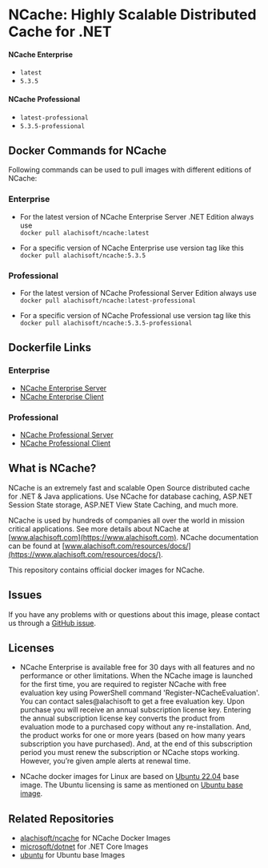 # NCache: Highly Scalable Distributed Cache for .NET

#### NCache Enterprise
*   `latest`
*   `5.3.5`

#### NCache Professional

*   `latest-professional`
*   `5.3.5-professional`


## Docker Commands for NCache

Following commands can be used to pull images with different editions of NCache:

### Enterprise

*   For the latest version of NCache Enterprise Server .NET Edition always use  
     `docker pull alachisoft/ncache:latest`

*   For a specific version of NCache Enterprise use version tag like this  
     `docker pull alachisoft/ncache:5.3.5`
 
### Professional

*   For the latest version of NCache Professional Server Edition always use  
     `docker pull alachisoft/ncache:latest-professional`

*   For a specific version of NCache Professional use version tag like this  
     `docker pull alachisoft/ncache:5.3.5-professional`


## Dockerfile Links

### Enterprise

*   [NCache Enterprise Server](https://github.com/Alachisoft/NCache-Docker/blob/master/enterprise/server/Dockerfile)
*   [NCache Enterprise Client](https://github.com/Alachisoft/NCache-Docker/blob/master/enterprise/client/Dockerfile)

### Professional

*   [NCache Professional Server](https://github.com/Alachisoft/NCache-Docker/blob/master/professional/server/Dockerfile)
*   [NCache Professional Client](https://github.com/Alachisoft/NCache-Docker/blob/master/professional/client/Dockerfile)


## What is NCache?

NCache is an extremely fast and scalable Open Source distributed cache for .NET & Java applications. Use NCache for database caching, ASP.NET Session State storage, ASP.NET View State Caching, and much more.

NCache is used by hundreds of companies all over the world in mission critical applications. See more details about NCache at [www.alachisoft.com](https://www.alachisoft.com). NCache documentation can be found at [www.alachisoft.com/resources/docs/](https://www.alachisoft.com/resources/docs/).

This repository contains official docker images for NCache.

## Issues

If you have any problems with or questions about this image, please contact us through a [GitHub issue](https://github.com/Alachisoft/NCache-Docker/issues).

## Licenses

*   NCache Enterprise is available free for 30 days with all features and no performance or other limitations. When the NCache image is launched for the first time, you are required to register NCache with free evaluation key using PowerShell command 'Register-NCacheEvaluation'. You can contact sales@alachisoft to get a free evaluation key. Upon purchase you will receive an annual subscription license key. Entering the annual subscription license key converts the product from evaluation mode to a purchased copy without any re-installation. And, the product works for one or more years (based on how many years subscription you have purchased). And, at the end of this subscription period you must renew the subscription or NCache stops working. However, you’re given ample alerts at renewal time.

*   NCache docker images for Linux are based on [Ubuntu 22.04](https://hub.docker.com/_/ubuntu) base image. The Ubuntu licensing is same as mentioned on [Ubuntu base image](https://hub.docker.com/_/ubuntu).


## Related Repositories

*   [alachisoft/ncache](https://hub.docker.com/r/alachisoft/ncache/) for NCache Docker Images
*   [microsoft/dotnet](https://hub.docker.com/r/microsoft/dotnet/) for .NET Core Images
*   [ubuntu](https://hub.docker.com/_/ubuntu) for Ubuntu base Images
  
